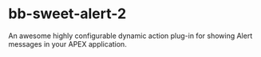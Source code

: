 # bb-sweet-alert-2
An awesome highly configurable dynamic action plug-in for showing Alert messages in your APEX application.
